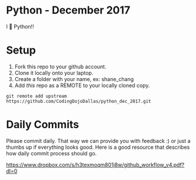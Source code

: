 Python - December 2017
====================
I :snake: Python!!

# Setup
 1. Fork this repo to your github account.
 2. Clone it locally onto your laptop.
 3. Create a folder with your name, ex: shane_chang
 4. Add *this* repo as a REMOTE to your locally cloned copy.
 ```
 git remote add upstream https://github.com/CodingDojoDallas/python_dec_2017.git
 ```

# Daily Commits

Please commit daily. That way we can provide you with feedback :) or just a thumbs up if everything looks good. Here is a good resource that describes how daily commit process should go.

https://www.dropbox.com/s/h3texmoqm801j8w/github_workflow_v4.pdf?dl=0
